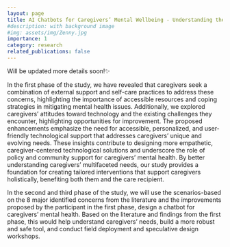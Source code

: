 ```yaml
---
layout: page
title: AI Chatbots for Caregivers’ Mental Wellbeing - Understanding the Needs, Desires, and Concerns of Alzheimer’s and Dementia Caregivers
#description: with background image
#img: assets/img/Zenny.jpg
importance: 1
category: research
related_publications: false
---
```


Will be updated more details soon!✨

In the first phase of the study, we have revealed that caregivers seek a combination of external support and self-care practices to address these concerns, highlighting the importance of accessible resources and coping strategies in mitigating mental health issues. Additionally, we explored caregivers’ attitudes toward technology and the existing challenges they encounter, highlighting opportunities for improvement. The proposed enhancements emphasize the need for accessible, personalized, and user-friendly technological support that addresses caregivers’ unique and evolving needs. These insights contribute to designing more empathetic, caregiver-centered technological solutions and underscore the role of policy and community support for caregivers’ mental health. By better understanding caregivers’ multifaceted needs, our study provides a foundation for creating tailored interventions that support caregivers holistically, benefiting both them and the care recipient. 


In the second and third phase of the study, we will use the scenarios-based on the 8 major identified concerns from the literature and the improvements proposed by the participant in the first phase, design a chatbot for caregivers’ mental health. Based on the literature and findings from the first phase, this would help understand caregivers’ needs, build a more robust and safe tool, and conduct field deployment and speculative design workshops. 	

